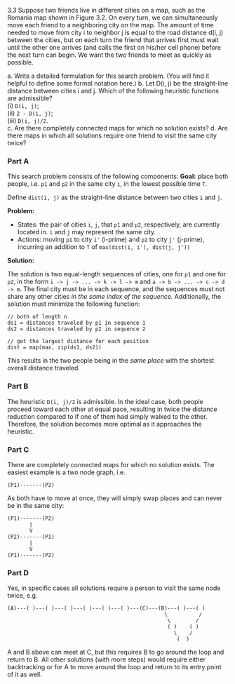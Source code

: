 3.3 Suppose two friends live in different cities on a map, such as the Romania map shown in Figure 3.2. On every turn, we can simultaneously move each friend to a neighboring city on the map. The amount of time needed to move from city i to neighbor j is equal to the road distance d(i, j) between the cities, but on each turn the friend that arrives first must wait until the other one arrives (and calls the first on his/her cell phone) before the next turn can begin. We want the two friends to meet as quickly as possible.

a. Write a detailed formulation for this search problem. (You will find it helpful to define some formal notation here.)
b. Let D(i, j) be the straight-line distance between cities i and j. Which of the following heuristic functions are admissible?  
 (i) `D(i, j)`;  
 (ii) `2 · D(i, j)`;  
 (iii) `D(i, j)/2`.  
c. Are there completely connected maps for which no solution exists?
d. Are there maps in which all solutions require one friend to visit the same city twice?

### Part A

This search problem consists of the following components:
**Goal:** place both people, i.e. `p1` and `p2` in the same city `i`, in the lowest possible time `T`.

Define `dist(i, j)` as the straight-line distance between two cities `i` and `j`.

**Problem:**

* States: the pair of cities `i`, `j`, that `p1` and `p2`, respectively, are currently located in. `i` and `j` may represent the same city.
* Actions: moving `p1` to city `i'` (i-prime) and `p2` to city `j'` (j-prime), incurring an addition to `T` of `max(dist(i, i'), dist(j, j'))`

**Solution:**

The solution is two equal-length sequences of cities, one for `p1` and one for `p2`, in the form `i -> j -> ... -> k -> l -> m` and `a -> b -> ... -> c -> d -> m`.
The final city must be in each sequence, and the sequences must not share any other cities _in the same index of the sequence._
Additionally, the solution must minimize the following function:

```
// both of length n
ds1 = distances traveled by p1 in sequence 1
ds2 = distances traveled by p2 in sequence 2

// get the largest distance for each position
dist = map(max, zip(ds1, ds2))
```

This results in the two people being in the _same place_ with the shortest overall distance traveled.

### Part B

The heuristic `D(i, j)/2` is admissible. In the ideal case, both people proceed toward each other at equal pace, resulting in twice the distance reduction compared to if one of them had simply walked to the other. Therefore, the solution becomes more optimal as it approaches the heuristic.

### Part C

There are completely connected maps for which no solution exists. The easiest example is a two node graph, i.e.

```
(P1)-------(P2)
```

As both have to move at once, they will simply swap places and can never be in the same city:

```
(P1)-------(P2)
       |
       V
(P2)-------(P1)
       |
       V
(P1)-------(P2)
```

### Part D

Yes, in specific cases all solutions require a person to visit the same node twice, e.g.

```
(A)---( )---( )---( )---( )---( )---( )---(C)---(B)---( )---( )
                                                  \          /
                                                   \        /
                                                   ( )    ( )
                                                     \    /
                                                      (  )
```

A and B above can meet at C, but this requires B to go around the loop and return to B. All other solutions (with more steps) would require either backtracking or for A to move around the loop and return to its entry point of it as well.
